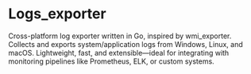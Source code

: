# Logs_exporter
Cross-platform log exporter written in Go, inspired by wmi_exporter. Collects and exports system/application logs from Windows, Linux, and macOS. Lightweight, fast, and extensible—ideal for integrating with monitoring pipelines like Prometheus, ELK, or custom systems.
